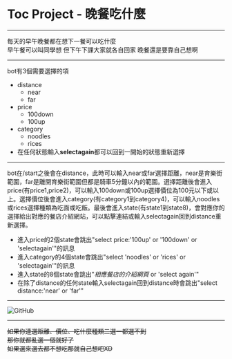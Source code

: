 # Toc Project - 晚餐吃什麼
***

每天的早午晚餐都在想下一餐可以吃什麼 <br>
早午餐可以叫同學想 但下午下課大家就各自回家 晚餐還是要靠自己想啊


***
bot有3個需要選擇的項

* distance
	+ near
	+ far
* price
	+ 100down
	+ 100up
* category
	+ noodles
	+ rices
* 在任何狀態輸入**selectagain**都可以回到一開始的狀態重新選擇

***

bot在/start之後會在distance，此時可以輸入near或far選擇距離，near是育樂街範圍，far是離開育樂街範圍但都是騎車5分鐘以內的範圍。選擇距離後會進入price(有price1,price2)，可以輸入100down或100up選擇價位為100元以下或以上。選擇價位後會進入category(有category1到category4)，可以輸入noodles或rices選擇種類為吃面或吃飯。最後會進入state(有state1到state8)，會對應你的選擇給出對應的餐店介紹網站，可以點擊連結或輸入selectagain回到distance重新選擇。

* 進入price的2個state會跳出"select price:'100up' or '100down' or 'selectagain'"的訊息
* 進入category的4個state會跳出"select 'noodles' or 'rices' or 'selectagain'"的訊息
* 進入state的8個state會跳出"*相應餐店的介紹網頁* or 'select again'"
* 在除了distance的任何state輸入selectagain回到distance時會跳出"select distance:'near' or 'far'"

***
![GitHub](https://097f773f.ngrok.io/show-fsm)
***
<strike>如果你連選距離、價位、吃什麼種類二選一都選不到</strike> <br>
<strike>那你就都亂選一個就好了</strike> <br>
<strike>如果選來選去都不想吃那就自己想吧XD</strike>
 






